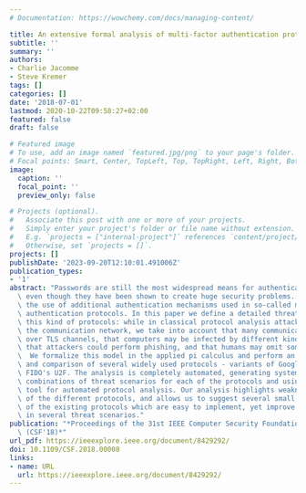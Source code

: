 ```yaml
---
# Documentation: https://wowchemy.com/docs/managing-content/

title: An extensive formal analysis of multi-factor authentication protocols
subtitle: ''
summary: ''
authors:
- Charlie Jacomme
- Steve Kremer
tags: []
categories: []
date: '2018-07-01'
lastmod: 2020-10-22T09:58:27+02:00
featured: false
draft: false

# Featured image
# To use, add an image named `featured.jpg/png` to your page's folder.
# Focal points: Smart, Center, TopLeft, Top, TopRight, Left, Right, BottomLeft, Bottom, BottomRight.
image:
  caption: ''
  focal_point: ''
  preview_only: false

# Projects (optional).
#   Associate this post with one or more of your projects.
#   Simply enter your project's folder or file name without extension.
#   E.g. `projects = ["internal-project"]` references `content/project/deep-learning/index.md`.
#   Otherwise, set `projects = []`.
projects: []
publishDate: '2023-09-20T12:10:01.491006Z'
publication_types:
- '1'
abstract: "Passwords are still the most widespread means for authenticating users,\
  \ even though they have been shown to create huge security problems. This motivated\
  \ the use of additional authentication mechanisms used in so-called multi-factor\
  \ authentication protocols. In this paper we define a detailed threat model for\
  \ this kind of protocols: while in classical protocol analysis attackers control\
  \ the communication network, we take into account that many communications are performed\
  \ over TLS channels, that computers may be infected by different kinds of malwares,\
  \ that attackers could perform phishing, and that humans may omit some actions.\
  \  We formalize this model in the applied pi calculus and perform an extensive analysis\
  \ and comparison of several widely used protocols - variants of Google 2-step and\
  \ FIDO's U2F. The analysis is completely automated, generating systematically all\
  \ combinations of threat scenarios for each of the protocols and using the ProVerif\
  \ tool for automated protocol analysis. Our analysis highlights weaknesses and strengths\
  \ of the different protocols, and allows us to suggest several small modifications\
  \ of the existing protocols which are easy to implement, yet improve their security\
  \ in several threat scenarios."
publication: "*Proceedings of the 31st IEEE Computer Security Foundations Symposium\
  \ (CSF'18)*"
url_pdf: https://ieeexplore.ieee.org/document/8429292/
doi: 10.1109/CSF.2018.00008
links:
- name: URL
  url: https://ieeexplore.ieee.org/document/8429292/
---
```


